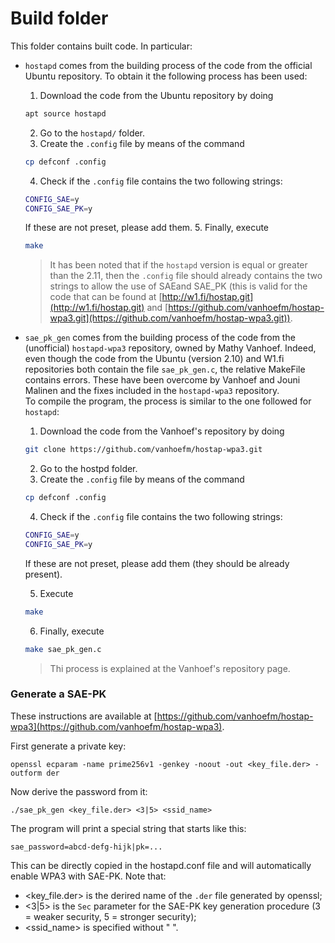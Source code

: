 # Build folder
This folder contains built code. In particular:
- `hostapd` comes from the building process of the code from the official Ubuntu repository.
    To obtain it the following process has been used:
    1. Download the code from the Ubuntu repository by doing
    ```bash
    apt source hostapd
    ```
    2. Go to the `hostapd/` folder.
    3. Create the `.config` file by means of the command
    ```bash
    cp defconf .config
    ```
    4. Check if the `.config` file contains the two following strings:
    ```bash
    CONFIG_SAE=y
    CONFIG_SAE_PK=y
    ```
    If these are not preset, please add them.
    5. Finally, execute
    ```bash
    make
    ```
    > It has been noted that if the `hostapd` version is equal or greater than the 2.11,
    > then the `.config` file should already contains the two strings to allow the use of SAEand SAE_PK
    > (this is valid for the code that can be found at [http://w1.fi/hostap.git](http://w1.fi/hostap.git)
    > and [https://github.com/vanhoefm/hostap-wpa3.git](https://github.com/vanhoefm/hostap-wpa3.git)).
- `sae_pk_gen` comes from the building process of the code from the (unofficial) `hostapd-wpa3` repository,
    owned by Mathy Vanhoef. Indeed, even though the code from the Ubuntu (version 2.10) and W1.fi repositories
    both contain the file `sae_pk_gen.c`, the relative MakeFile contains errors. These have been overcome by
    Vanhoef and Jouni Malinen and the fixes included in the `hostapd-wpa3` repository.<br>
    To compile the program, the process is similar to the one followed for `hostapd`:
    1. Download the code from the Vanhoef's repository by doing
    ```bash
    git clone https://github.com/vanhoefm/hostap-wpa3.git
    ```
    2. Go to the hostpd folder.
    3. Create the `.config` file by means of the command
    ```bash
    cp defconf .config
    ```
    4. Check if the `.config` file contains the two following strings:
    ```bash
    CONFIG_SAE=y
    CONFIG_SAE_PK=y
    ```
    If these are not preset, please add them (they should be already present).
  
    5. Execute
    ```bash
    make
    ```
    6. Finally, execute
    ```bash
    make sae_pk_gen.c
    ```
    > Thi process is explained at the Vanhoef's repository page.


### Generate a SAE-PK
These instructions are available at [https://github.com/vanhoefm/hostap-wpa3](https://github.com/vanhoefm/hostap-wpa3).

First generate a private key:
```
openssl ecparam -name prime256v1 -genkey -noout -out <key_file.der> -outform der
```
Now derive the password from it:
```
./sae_pk_gen <key_file.der> <3|5> <ssid_name>
```
The program will print a special string that starts like this:
```
sae_password=abcd-defg-hijk|pk=...
```
This can be directly copied in the hostapd.conf file and will automatically enable WPA3 with SAE-PK.
Note that:
- <key_file.der> is the derired name of the `.der` file generated by openssl;
- <3|5> is the `Sec` parameter for the SAE-PK key generation procedure (3 = weaker security, 5 = stronger security);
- <ssid_name> is specified without " ".

